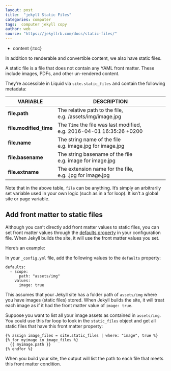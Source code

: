 ```yaml
---
layout: post
title:  "jekyll Static Files"
categories: computer
tags:  computer jekyll copy
author: web
source: "https://jekyllrb.com/docs/static-files/"
---
```


* content
{:toc}


In addition to renderable and convertible content, we also have static files.

A static file is a file that does not contain any YAML front matter. These include images, PDFs, and other un-rendered content.

They’re accessible in Liquid via `site.static_files` and contain the following metadata:

|VARIABLE|DESCRIPTION|
|--- |--- |
|**file.path**|The relative path to the file, e.g. /assets/img/image.jpg|
|**file.modified_time**|The `Time` the file was last modified, e.g. 2016-04-01 16:35:26 +0200|
|**file.name**|The string name of the file e.g. image.jpg for image.jpg|
|**file.basename**|The string basename of the file e.g. image for image.jpg|
|**file.extname**|The extension name for the file, e.g. .jpg for image.jpg|

Note that in the above table, `file` can be anything. It’s simply an arbitrarily set variable used in your own logic (such as in a for loop). It isn’t a global site or page variable.

Add front matter to static files
---------------------------------------------------------------------------------------------------------------------------------

Although you can’t directly add front matter values to static files, you can set front matter values through the [defaults property](https://jekyllrb.com/docs/configuration/#front-matter-defaults) in your configuration file. When Jekyll builds the site, it will use the front matter values you set.

Here’s an example:

In your `_config.yml` file, add the following values to the `defaults` property:

    defaults:
      - scope:
          path: "assets/img"
        values:
          image: true
    

This assumes that your Jekyll site has a folder path of `assets/img` where you have images (static files) stored. When Jekyll builds the site, it will treat each image as if it had the front matter value of `image: true`.

Suppose you want to list all your image assets as contained in `assets/img`. You could use this for loop to look in the `static_files` object and get all static files that have this front matter property:

    {% assign image_files = site.static_files | where: "image", true %}
    {% for myimage in image_files %}
      {{ myimage.path }}
    {% endfor %}
    

When you build your site, the output will list the path to each file that meets this front matter condition.

















